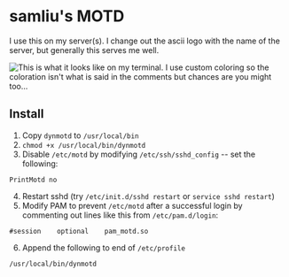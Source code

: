 # samliu's MOTD

I use this on my server(s). I change out the ascii logo with the name of the
server, but generally this serves me well.

![This is what it looks like on my terminal. I use custom coloring so the
coloration isn't what is said in the comments but chances are you might 
too...](screenshot.png)

## Install

1. Copy `dynmotd` to `/usr/local/bin`
2. `chmod +x /usr/local/bin/dynmotd`
3. Disable `/etc/motd` by modifying `/etc/ssh/sshd_config` -- set the following:
```
PrintMotd no
```

4. Restart sshd (try `/etc/init.d/sshd restart` or `service sshd restart`)
5. Modify PAM to prevent `/etc/motd` after a successful login by commenting out
   lines like this from `/etc/pam.d/login`:
```
#session    optional    pam_motd.so
```

6. Append the following to end of `/etc/profile`
```
/usr/local/bin/dynmotd
```
